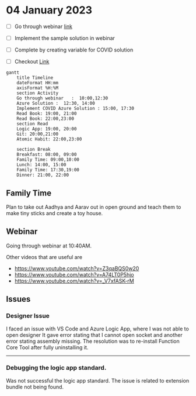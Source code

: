 # 04 January 2023
- [ ] Go through webinar [link](https://event.on24.com/eventRegistration/console/apollox/mainEvent?simulive=y&eventid=3012221&sessionid=1&username=&partnerref=&format=fhvideo1&mobile=&flashsupportedmobiledevice=&helpcenter=&key=DF262A2570FCE74DDE56098B18A6BD11&newConsole=true&nxChe=true&newTabCon=true&consoleEarEventConsole=false&text_language_id=en&playerwidth=748&playerheight=526&eventuserid=425967263&contenttype=A&mediametricsessionid=500780270&mediametricid=4213653&usercd=425967263&mode=launch)
- [ ] Implement the sample solution in webinar
- [ ] Complete by creating variable for COVID solution
- [ ] Checkout [Link](https://learn.microsoft.com/en-gb/training/azure/?sso=azure-portal&WT.mc_id=home_homepage-azureportal-learn?sso=azure-portal&WT.mc_id=home_homepage-azureportal-learn)


```mermaid
gantt
    title Timeline
    dateFormat HH:mm
    axisFormat %H:%M
    section Activity
    Go through webinar   :  10:00,12:30
    Azure Solution :  12:30, 14:00
    Implement COVID Azure Solution : 15:00, 17:30
    Read Book: 19:00, 21:00
    Read Book: 22:00,23:00
    section Read
    Logic App: 19:00, 20:00
    Git: 20:00,21:00
    Atomic Habit: 22:00,23:00

    section Break
    Breakfast: 08:00, 09:00
    Family Time: 09:00,10:00
    Lunch: 14:00, 15:00
    Family Time: 17:30,19:00
    Dinner: 21:00, 22:00 
```

## Family Time
Plan to take out Aadhya and Aarav out in open ground and teach them to make tiny sticks and create a toy house.

## Webinar
Going through webinar at 10:40AM.

Other videos that are useful are 
- https://www.youtube.com/watch?v=Z3qaBQS0w20
- https://www.youtube.com/watch?v=A74LT0P5hjo
- https://www.youtube.com/watch?v=_V7xfASK-rM

## Issues

### Designer Issue

I faced an issue with VS Code and Azure Logic App, where I was not able to open designer
It gave error stating that I cannot open socket and another error stating assembly missing.
The resolution was to re-install Function Core Tool after fully uninstalling it.

----------

### Debugging the logic app standard.
Was not successful the logic app standard. The issue is related to extension bundle not being found.